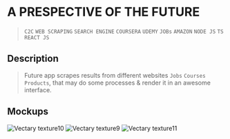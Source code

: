 # A PRESPECTIVE OF THE FUTURE
> `C2C` `WEB SCRAPING` `SEARCH ENGINE` `COURSERA` `UDEMY` `JOBs` `AMAZON` `NODE JS` `TS` `REACT JS`
## Description 
> Future app scrapes results from different websites `Jobs` `Courses` `Products`, that may do some processes & render it in an awesome interface.

## Mockups
![Vectary texture10](https://user-images.githubusercontent.com/46943991/148503443-e6bc2878-61e3-49ca-b090-4b11ed39a02e.png)
![Vectary texture9](https://user-images.githubusercontent.com/46943991/148503546-31898104-b93a-4c34-a450-72fde39796d7.png)
![Vectary texture11](https://user-images.githubusercontent.com/46943991/148503741-4e797b69-5f45-40a9-bc23-d4af1a19cdf8.png)
